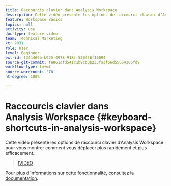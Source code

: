 ```yaml
---
title: Raccourcis clavier dans Analysis Workspace
description: Cette vidéo présente les options de raccourci clavier d’Analysis Workspace pour vous montrer comment vous déplacer plus rapidement et plus efficacement.
feature: Workspace Basics
topics: null
activity: use
doc-type: feature video
team: Technical Marketing
kt: 2031
role: User
level: Beginner
exl-id: f344469b-b925-4978-918f-5204f6f10094
source-git-commit: fe861dfd541c1b9cb3b233fa3f56d55054305fd9
workflow-type: tm+mt
source-wordcount: '70'
ht-degree: 100%

---
```


# Raccourcis clavier dans Analysis Workspace {#keyboard-shortcuts-in-analysis-workspace}

Cette vidéo présente les options de raccourci clavier d’Analysis Workspace pour vous montrer comment vous déplacer plus rapidement et plus efficacement.

>[!VIDEO](https://video.tv.adobe.com/v/23984/?quality=12)

Pour plus dʼinformations sur cette fonctionnalité, consultez la [documentation](https://experienceleague.adobe.com/docs/analytics/analyze/analysis-workspace/build-workspace-project/fa-shortcut-keys.html?lang=fr).
